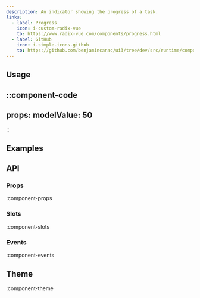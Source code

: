 ```yaml
---
description: An indicator showing the progress of a task.
links:
  - label: Progress
    icon: i-custom-radix-vue
    to: https://www.radix-vue.com/components/progress.html
  - label: GitHub
    icon: i-simple-icons-github
    to: https://github.com/benjamincanac/ui3/tree/dev/src/runtime/components/Progress.vue
---
```


## Usage

::component-code
---
props:
  modelValue: 50
---
::

## Examples

## API

### Props

:component-props

### Slots

:component-slots

### Events

:component-events

## Theme

:component-theme
